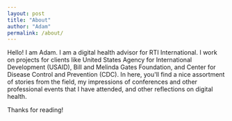 ```yaml
---
layout: post
title: "About"
author: "Adam"
permalink: /about/
---
```


Hello! I am Adam. I am a digital health advisor for RTI International.  I work on projects for clients like United States Agency for International Development (USAID), Bill and Melinda Gates Foundation, and Center for Disease Control and Prevention (CDC). In here, you'll find a nice assortment of stories from the field, my impressions of conferences and other professional events that I have attended, and other reflections on digital health. 


Thanks for reading!
